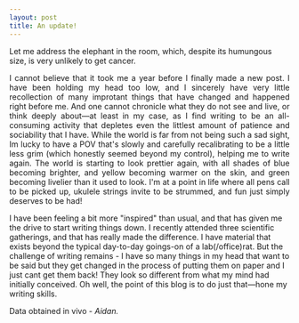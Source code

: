 ```yaml
---
layout: post
title: An update!
---
```


<p align="justify">
  
Let me address the elephant in the room, which, despite its humungous size, is very unlikely to get cancer.
</p>
<p align="justify">
I cannot believe that it took me a year before I finally made a new post. I have been holding my head too low, and I sincerely have very little recollection of many improtant things that have changed and happened right before me. And one cannot chronicle what they do not see and live, or think deeply about—at least in my case, as I find writing to be an all-consuming activity that depletes even the littlest amount of patience and sociability that I have. While the world is far from not being such a sad sight, Im lucky to have a POV that's slowly and carefully recalibrating to be a little less grim (which honestly seemed beyond my control), helping me to write again. The world is starting to look prettier again, with all shades of blue becoming brighter, and yellow becoming warmer on the skin, and green becoming livelier than it used to look. I'm at a point in life where all pens call to be picked up, ukulele strings invite to be strummed, and fun just simply deserves to be had!
</p>
<p align="justify">

I have been feeling a bit more "inspired" than usual, and that has given me the drive to start writing things down.  I recently attended three scientific gatherings, and that has really made the difference. I have material that exists beyond the typical day-to-day goings-on of a lab(/office)rat. But the challenge of writing remains - I have so many things in my head that want to be said but they get changed in the process of putting them on paper and I just cant get them back! They look so different from what my mind had initially conceived. Oh well, the point of this blog is to do just that—hone my writing skills. 

<p> Data obtained in vivo - <em> Aidan. </em> </p>

